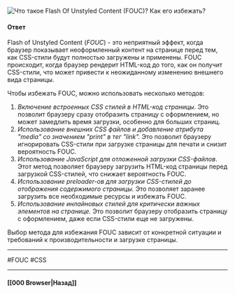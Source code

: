 ![Что такое Flash Of Unstyled Content (FOUC)? Как его избежать?](https://youtu.be/yvOXvZ8aEFo?t=164)

#### Ответ

Flash of Unstyled Content (*FOUC*) - это неприятный эффект, когда браузер показывает неоформленный контент на странице перед тем, как CSS-стили будут полностью загружены и применены. FOUC происходит, когда браузер рендерит HTML-код до того, как он получит CSS-стили, что может привести к неожиданному изменению внешнего вида страницы.

Чтобы избежать FOUC, можно использовать несколько методов:

1. *Включение встроенных CSS стилей в HTML-код страницы*. Это позволит браузеру сразу отобразить страницу с оформлением, но может замедлить время загрузки, особенно для больших страниц.
2. *Использование внешних CSS файлов и добавление атрибута "media" со значением "print" в тег "link".* Это позволит браузеру игнорировать CSS-стили при загрузке страницы для печати и снизит вероятность FOUC.
3. *Использование JavaScript для отложенной загрузки CSS-файлов*. Этот метод позволяет браузеру загрузить HTML-код страницы перед загрузкой CSS-стилей, что снижает вероятность FOUC.
4. *Использование preloader-ов для загрузки CSS-стилей до отображения содержимого страницы.* Это позволяет заранее загрузить все необходимые ресурсы и избежать FOUC.
5. *Использование инлайновых стилей для критически важных элементов на странице.* Это позволит браузеру отобразить страницу с оформлением, даже если CSS-стили еще не загружены.

Выбор метода для избежания FOUC зависит от конкретной ситуации и требований к производительности и загрузке страницы.

___
#FOUC #CSS

___

#### [[000 Browser|Назад]]